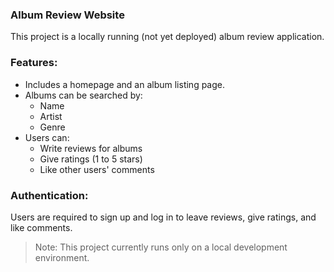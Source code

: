  ### Album Review Website

This project is a locally running (not yet deployed) album review application.

### Features:
- Includes a homepage and an album listing page.
- Albums can be searched by:
  - Name
  - Artist
  - Genre
- Users can:
  - Write reviews for albums
  - Give ratings (1 to 5 stars)
  - Like other users' comments

### Authentication:
Users are required to sign up and log in to leave reviews, give ratings, and like comments.

> Note: This project currently runs only on a local development environment.
